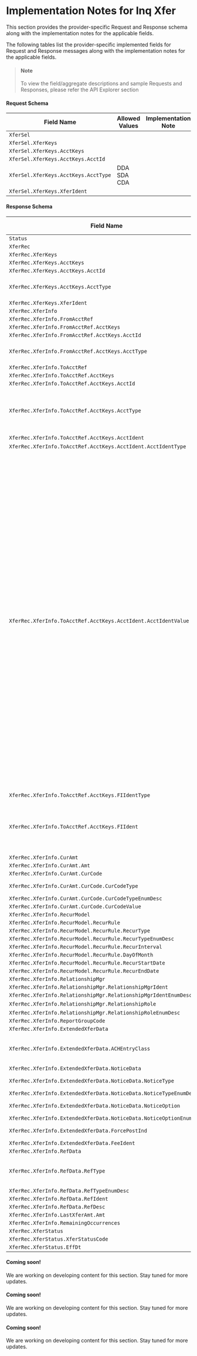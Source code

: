 # Implementation Notes for Inq Xfer
This section provides the provider-specific Request and Response schema along with the implementation notes for the applicable fields.
<!-- 
type: tab 
titles: Premier, Precision, Signature, DNA, 
-->


The following tables list the provider-specific implemented fields for Request and Response messages along with the implementation notes for the applicable fields. 


<!-- theme: info -->
> #### Note
> 
> To view the field/aggregate descriptions and sample Requests and Responses, please refer the API Explorer section


#### Request Schema
|Field Name|Allowed Values|Implementation Note|
|----|----|----|
|`XferSel`|||
|`XferSel.XferKeys`|||
|`XferSel.XferKeys.AcctKeys`|||
|`XferSel.XferKeys.AcctKeys.AcctId`|||
|`XferSel.XferKeys.AcctKeys.AcctType`|DDA<br>SDA<br>CDA||
|`XferSel.XferKeys.XferIdent`|||
#### Response Schema
|Field Name|Allowed Values|Implementation Note|
|----|----|----|
|`Status`|||
|`XferRec`|||
|`XferRec.XferKeys`|||
|`XferRec.XferKeys.AcctKeys`|||
|`XferRec.XferKeys.AcctKeys.AcctId`|||
|`XferRec.XferKeys.AcctKeys.AcctType`|DDA<br>SDA<br>CDA||
|`XferRec.XferKeys.XferIdent`|||
|`XferRec.XferInfo`|||
|`XferRec.XferInfo.FromAcctRef`|||
|`XferRec.XferInfo.FromAcctRef.AcctKeys`|||
|`XferRec.XferInfo.FromAcctRef.AcctKeys.AcctId`|||
|`XferRec.XferInfo.FromAcctRef.AcctKeys.AcctType`|DDA<br>SDA<br>CDA||
|`XferRec.XferInfo.ToAcctRef`|||
|`XferRec.XferInfo.ToAcctRef.AcctKeys`|||
|`XferRec.XferInfo.ToAcctRef.AcctKeys.AcctId`|||
|`XferRec.XferInfo.ToAcctRef.AcctKeys.AcctType`|DDA<br>SDA<br>EXT<br>LOAN<br>SDB<br>GLA||
|`XferRec.XferInfo.ToAcctRef.AcctKeys.AcctIdent`|||
|`XferRec.XferInfo.ToAcctRef.AcctKeys.AcctIdent.AcctIdentType`|AcctTypeCode||
|`XferRec.XferInfo.ToAcctRef.AcctKeys.AcctIdent.AcctIdentValue`||***Conditionally Required**<br><br>This field is required when the transfer to account is an external transfer. <br><br>Value of 'None' indicates no external account is involved in transfer.<br><br>For transfer from a DDA (Demand Deposit) account, the valid external account types are None, DDA, SDA, Vendor and LOAN. <br><br>For transfer from SDA (Savings Account) account, the valid external account types are None, DDA, SDA, Vendor, LOAN, Check.<br><br>For transfer from a CDA account, the valid external account types are EXT, DDA, SDA, Check.|
|`XferRec.XferInfo.ToAcctRef.AcctKeys.FIIdentType`|RoutingNum||
|`XferRec.XferInfo.ToAcctRef.AcctKeys.FIIdent`||**Conditionally Required**<br><br>This is a mandatory field if, account type is external.|
|`XferRec.XferInfo.CurAmt`|||
|`XferRec.XferInfo.CurAmt.Amt`|||
|`XferRec.XferInfo.CurAmt.CurCode`|||
|`XferRec.XferInfo.CurAmt.CurCode.CurCodeType`|ISO4217-Alpha||
|`XferRec.XferInfo.CurAmt.CurCode.CurCodeTypeEnumDesc`|||
|`XferRec.XferInfo.CurAmt.CurCode.CurCodeValue`|||
|`XferRec.XferInfo.RecurModel`|||
|`XferRec.XferInfo.RecurModel.RecurRule`|||
|`XferRec.XferInfo.RecurModel.RecurRule.RecurType`|||
|`XferRec.XferInfo.RecurModel.RecurRule.RecurTypeEnumDesc`|||
|`XferRec.XferInfo.RecurModel.RecurRule.RecurInterval`|||
|`XferRec.XferInfo.RecurModel.RecurRule.DayOfMonth`|||
|`XferRec.XferInfo.RecurModel.RecurRule.RecurStartDate`|||
|`XferRec.XferInfo.RecurModel.RecurRule.RecurEndDate`|||
|`XferRec.XferInfo.RelationshipMgr`|||
|`XferRec.XferInfo.RelationshipMgr.RelationshipMgrIdent`|||
|`XferRec.XferInfo.RelationshipMgr.RelationshipMgrIdentEnumDesc`|||
|`XferRec.XferInfo.RelationshipMgr.RelationshipRole`|Officer||
|`XferRec.XferInfo.RelationshipMgr.RelationshipRoleEnumDesc`|||
|`XferRec.XferInfo.ReportGroupCode`|||
|`XferRec.XferInfo.ExtendedXferData`|||
|`XferRec.XferInfo.ExtendedXferData.ACHEntryClass`|PPD<br>CCD<br>WEB<br>CIE||
|`XferRec.XferInfo.ExtendedXferData.NoticeData`|||
|`XferRec.XferInfo.ExtendedXferData.NoticeData.NoticeType`|RegularNotice<br>ACHNotice||
|`XferRec.XferInfo.ExtendedXferData.NoticeData.NoticeTypeEnumDesc`|||
|`XferRec.XferInfo.ExtendedXferData.NoticeData.NoticeOption`|NoNotice<br>GenerateNotice<br>||
|`XferRec.XferInfo.ExtendedXferData.NoticeData.NoticeOptionEnumDesc`|||
|`XferRec.XferInfo.ExtendedXferData.ForcePostInd`|true<br>false||
|`XferRec.XferInfo.ExtendedXferData.FeeIdent`|||
|`XferRec.XferInfo.RefData`|||
|`XferRec.XferInfo.RefData.RefType`|PayeeDesc<br>PayorDesc<br>XferDesc<br>TranCode||
|`XferRec.XferInfo.RefData.RefTypeEnumDesc`|||
|`XferRec.XferInfo.RefData.RefIdent`|||
|`XferRec.XferInfo.RefData.RefDesc`|||
|`XferRec.XferInfo.LastXferAmt.Amt`|||
|`XferRec.XferInfo.RemainingOccurrences`|||
|`XferRec.XferStatus`|||
|`XferRec.XferStatus.XferStatusCode`|||
|`XferRec.XferStatus.EffDt`|||
<!-- type: tab -->


#### Coming soon!
We are working on developing content for this section. Stay tuned for more updates. 


<!-- type: tab -->


#### Coming soon!
We are working on developing content for this section. Stay tuned for more updates. 


<!-- type: tab -->


#### Coming soon!
We are working on developing content for this section. Stay tuned for more updates. 


<!-- type: tab-end -->
